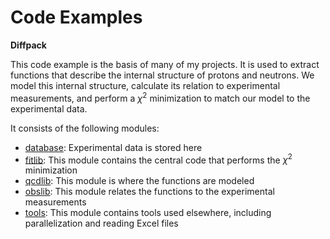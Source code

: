 # Code Examples


**Diffpack**

This code example is the basis of many of my projects.
It is used to extract functions that describe the internal structure of protons and neutrons.
We model this internal structure, calculate its relation to experimental measurements, and perform a $\chi^2$ minimization to match our model to the experimental data.

It consists of the following modules:
* <u>database</u>: Experimental data is stored here
* <u>fitlib</u>: This module contains the central code that performs the $\chi^2$ minimization
* <u>qcdlib</u>: This module is where the functions are modeled
* <u>obslib</u>: This module relates the functions to the experimental measurements
* <u>tools</u>: This module contains tools used elsewhere, including parallelization and reading Excel files









